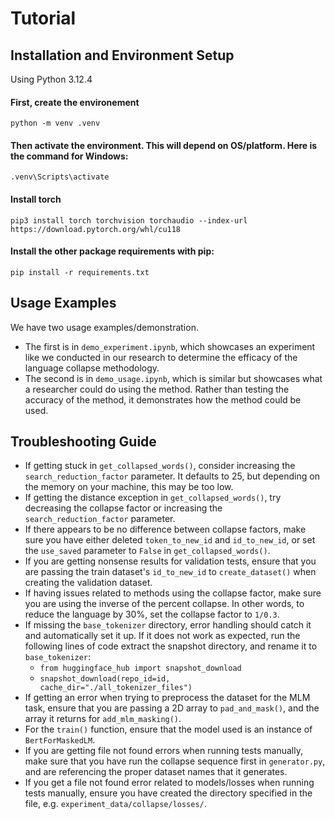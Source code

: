 # Tutorial
## Installation and Environment Setup
Using Python 3.12.4
#### First, create the environement  
`python -m venv .venv`
#### Then activate the environment. This will depend on OS/platform. Here is the command for Windows:
`.venv\Scripts\activate`
#### Install torch
`pip3 install torch torchvision torchaudio --index-url https://download.pytorch.org/whl/cu118`
#### Install the other package requirements with pip:
`pip install -r requirements.txt`  

  
## Usage Examples
We have two usage examples/demonstration. 
- The first is in `demo_experiment.ipynb`, which showcases an experiment like we conducted in our research to determine the efficacy of the language collapse methodology. 
- The second is in `demo_usage.ipynb`, which is similar but showcases what a researcher could do using the method. Rather than testing the accuracy of the method, it demonstrates how the method could be used.

## Troubleshooting Guide
- If getting stuck in `get_collapsed_words()`, consider increasing the `search_reduction_factor` parameter. It defaults to 25, but depending on the memory on your machine, this may be too low.
- If getting the distance exception in `get_collapsed_words()`, try decreasing the collapse factor or increasing the `search_reduction_factor` parameter.
- If there appears to be no difference between collapse factors, make sure you have either deleted `token_to_new_id` and `id_to_new_id`, or set the `use_saved` parameter to `False` in `get_collapsed_words()`.
- If you are getting nonsense results for validation tests, ensure that you are passing the train dataset's `id_to_new_id` to `create_dataset()` when creating the validation dataset.
- If having issues related to methods using the collapse factor, make sure you are using the inverse of the percent collapse. In other words, to reduce the language by 30%, set the collapse factor to `1/0.3`.
- If missing the `base_tokenizer` directory, error handling should catch it and automatically set it up. If it does not work as expected, run the following lines of code extract the snapshot directory, and rename it to `base_tokenizer`:  
    - `from huggingface_hub import snapshot_download`  
    - `snapshot_download(repo_id=id, cache_dir="./all_tokenizer_files")`
- If getting an error when trying to preprocess the dataset for the MLM task, ensure that you are passing a 2D array to `pad_and_mask()`, and the array it returns for `add_mlm_masking()`.
- For the `train()` function, ensure that the model used is an instance of `BertForMaskedLM`.
- If you are getting file not found errors when running tests manually, make sure that you have run the collapse sequence first in `generator.py`, and are referencing the proper dataset names that it generates.
- If you get a file not found error related to models/losses when running tests manually, ensure you have created the directory specified in the file, e.g. `experiment_data/collapse/losses/`.